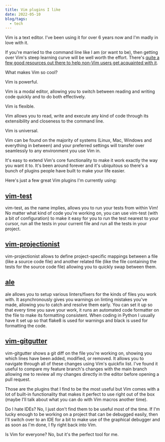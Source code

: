 ```yaml
---
title: Vim plugins I like
date: 2022-05-10
blog/tags:
  - tech
---
```


Vim is a text editor. I've been using it for over 6 years now and I'm madly in
love with it.

If you're married to the command line like I am (or want to be), then getting
over Vim's steep learning curve will be well worth the effort. There's
[quite a few good resources out there to help non-Vim users get acquainted with it](https://romainl.github.io/the-patient-vimmer/0.html).

What makes Vim so cool?

Vim is powerful.

Vim is a modal editor, allowing you to switch between reading and writing code
quickly and to do both effectively.

Vim is flexible.

Vim allows you to read, write and execute any kind of code through its
extensibility and closeness to the command line.

Vim is universal.

Vim can be found on the majority of systems (Linux, Mac, Windows and everything
in between) and your preferred settings will transfer over seamlessly to any
environment you use Vim in.

It's easy to extend Vim's core functionality to make it work exactly the way you
want it to. It's been around forever and it's ubiquitous so there's a bunch of
plugins people have built to make your life easier.

Here's just a few great Vim plugins I'm currently using:

## [vim-test](https://github.com/vim-test/vim-test)

vim-test, as the name implies, allows you to run your tests from within Vim! No
matter what kind of code you're working on, you can use vim-test (with a bit of
configuration) to make it easy for you to run the test nearest to your cursor,
run all the tests in your current file and run all the tests in your project.

## [vim-projectionist](https://github.com/vim-test/vim-test)

vim-projectionist allows to define project-specific mappings between a file
(like a source code file) and another related file (like the file containing the
tests for the source code file) allowing you to quickly swap between them.

## [ale](https://github.com/dense-analysis/ale)

ale allows you to setup various linters/fixers for the kinds of files you work
with. It asynchronously gives you warnings on linting mistakes you've made,
allowing you to catch and resolve them early. You can set it up so that every
time you save your work, it runs an automated code formatter on the file to make
its formatting consistent. When coding in Python I usually have it set up so
that flake8 is used for warnings and black is used for formatting the code.

## [vim-gitgutter](https://github.com/airblade/vim-gitgutter)

vim-gitgutter shows a git diff on the file you're working on, showing you which
lines have been added, modified, or removed. It allows you to navigate through
all of these changes using Vim's quickfix list. I've found it useful to compare
my feature branch's changes with the main branch allowing me to review all my
changes directly in the editor before opening a pull request.

Those are the plugins that I find to be the most useful but Vim comes with a lot
of built-in functionality that makes it perfect to use right out of the box
(maybe I'll talk about what you can do with Vim macros another time).

Do I hate IDEs? No, I just don't find them to be useful most of the time. If I'm
lucky enough to be working on a project that can be debugged easily, then I'll
switch over to an IDE for a bit to make use of the graphical debugger and as
soon as I'm done, I fly right back into Vim.

Is Vim for everyone? No, but it's the perfect tool for me.
